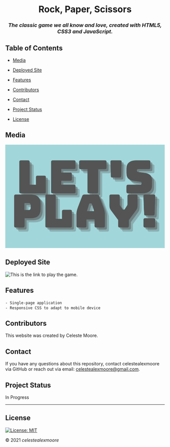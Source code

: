 <div align="center">

# Rock, Paper, Scissors

### _The classic game we all know and love, created with HTML5, CSS3 and JavaScript._
</div>

## Table of Contents

- [Media](#Media)

- [Deployed Site](#deployed-site)

- [Features](#Features)

- [Contributors](#Contributors)

- [Contact](#Contact)

- [Project Status](#project-status)

- [License](#License)

## Media

![Photo 1](./assets/photos/banner.png)

## Deployed Site

   ![This is the link to play the game.](https://celestealexmoore.github.io/Rock-Paper-Scissors/)

## Features
    - Single-page application
    - Responsive CSS to adapt to mobile device

## Contributors

This website was created by Celeste Moore.

## Contact

If you have any questions about this repository, contact celestealexmoore via GitHub or reach out via email:
celestealexmoore@gmail.com.

## Project Status

In Progress

---

## License

[![License: MIT](https://img.shields.io/badge/License-MIT-blueviolet.svg)](https://opensource.org/licenses/MIT)

© 2021 _celestealexmoore_